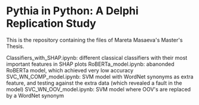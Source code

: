 # Pythia in Python: A Delphi Replication Study

This is the repository containing the files of Mareta Masaeva's Master's Thesis.

Classifiers_with_SHAP.ipynb: different classical classifiers with their most important features in SHAP plots
RoBERTa_model.ipynb: abanonded RoBERTa model, which achieved very low accuracy
SVC_WN_COMP_model.ipynb: SVM model with WordNet synonyms as extra feature, and testing against the extra data (which revealed a fault in the model)
SVC_WN_OOV_model.ipynb: SVM model where OOV's are replaced by a WordNet synonym
